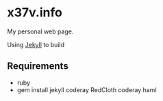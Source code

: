# x37v.info

My personal web page.

Using [Jekyll](http://jekyllrb.com/) to build

## Requirements
* ruby
* gem install jekyll coderay RedCloth coderay haml
